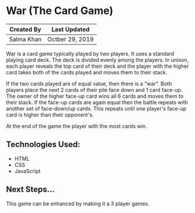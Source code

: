 # War (The Card Game)

Created By | Last Updated
-----------|--------------
Salma Khan | Octber 29, 2019

War is a card game typically played by two players. It uses a standard playing card deck. The deck is divided evenly among the players. In unison, each player reveals the top card of their deck and the player with the higher card takes both of the cards played and moves them to their stack. 

If the two cards played are of equal value, then there is a "war". Both players place the next 2 cards of their pile face down and 1 card face-up. The owner of the higher face-up card wins all 6 cards and moves them to their stack. If the face-up cards are again equal then the battle repeats with another set of face-down/up cards. This repeats until one player's face-up card is higher than their opponent's.

At the end of the game the player with the most cards win. 

## Technologies Used: 
* HTML
* CSS
* JavaScript 

## Next Steps...
This game can be enhanced by making it a 3 player games. 

<!-- A README.md file with these sections:

☐ Screenshot(s): Images of your actual game.

☐ Getting Started: In this section include the link to your deployed game and any instructions you deem important.

